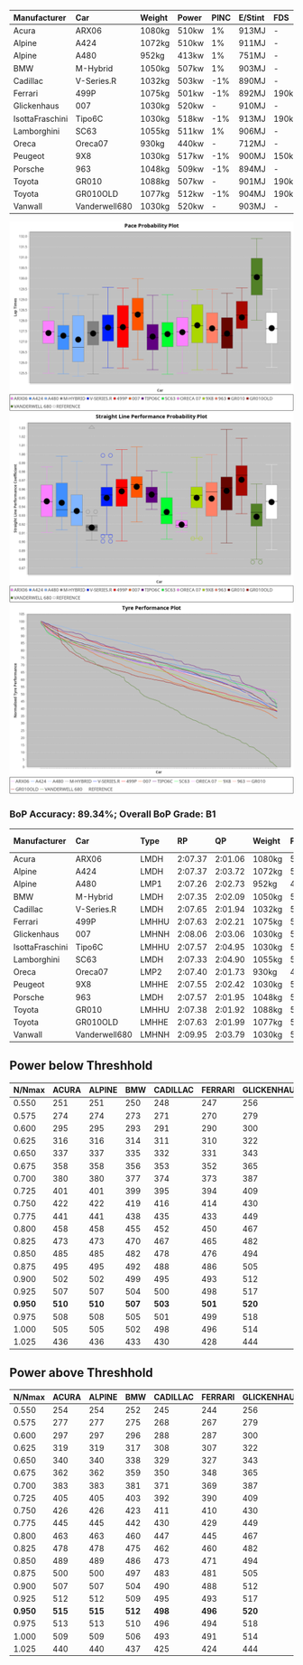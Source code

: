 |Manufacturer|Car|Weight|Power|PINC|E/Stint|FDS|
|:-|:-|:-|:-|:-|:-|:-|
|Acura|ARX06|1080kg|510kw|1%|913MJ|-|
|Alpine|A424|1072kg|510kw|1%|911MJ|-|
|Alpine|A480|952kg|413kw|1%|751MJ|-|
|BMW|M-Hybrid|1050kg|507kw|1%|903MJ|-|
|Cadillac|V-Series.R|1032kg|503kw|-1%|890MJ|-|
|Ferrari|499P|1075kg|501kw|-1%|892MJ|190kph|
|Glickenhaus|007|1030kg|520kw|-|910MJ|-|
|IsottaFraschini|Tipo6C|1030kg|518kw|-1%|913MJ|190kph|
|Lamborghini|SC63|1055kg|511kw|1%|906MJ|-|
|Oreca|Oreca07|930kg|440kw|-|712MJ|-|
|Peugeot|9X8|1030kg|517kw|-1%|900MJ|150kph|
|Porsche|963|1048kg|509kw|-1%|894MJ|-|
|Toyota|GR010|1088kg|507kw|-|901MJ|190kph|
|Toyota|GR010OLD|1077kg|512kw|-1%|904MJ|190kph|
|Vanwall|Vanderwell680|1030kg|520kw|-|903MJ|-|

![PACECHART](./IMG/ACOMETHOD.png)
![STRAIGHTLINEPERFORMANCECHART](./IMG/ACOMETHOD_sp.png)
![TYREPERFORMANCECHART](./IMG/ACOMETHOD_tw.png)

### BoP Accuracy: 89.34%; Overall BoP Grade: B1
|Manufacturer|Car|Type|RP|QP|Weight|Power¹|Threshhold|PINC|Power²|E/Stint|AVG Vmax|FDS|RDLC|L/Stint|BOP-Grade|ModelAccuracy|ModelPoints|Match%|
|:-|:-|:-|:-|:-|:-|:-|:-|:-|:-|:-|:-|:-|:-|:-|:-|:-|:-|:-|
|Acura|ARX06|LMDH|2:07.37|2:01.06|1080kg|510kw|210.0kph|1%|515kw|913MJ|301.29kph|-|0.99|25|-C1|100.00%|995|76.44%|
|Alpine|A424|LMDH|2:07.37|2:03.72|1072kg|510kw|210.0kph|1%|515kw|911MJ|301.31kph|-|0.99|25|~A1|80.53%|517|99.49%|
|Alpine|A480|LMP1|2:07.26|2:02.73|952kg|413kw|210.0kph|1%|417kw|751MJ|297.59kph|-|0.97|23|~A1|59.62%|840|100.00%|
|BMW|M-Hybrid|LMDH|2:07.35|2:02.09|1050kg|507kw|210.0kph|1%|512kw|903MJ|298.42kph|-|1.02|25|-B1|98.60%|1690|88.84%|
|Cadillac|V-Series.R|LMDH|2:07.65|2:01.94|1032kg|503kw|210.0kph|-1%|498kw|890MJ|302.12kph|-|1.03|25|~A1|88.58%|2033|99.76%|
|Ferrari|499P|LMHHU|2:07.63|2:02.21|1075kg|501kw|210.0kph|-1%|496kw|892MJ|302.08kph|190kph|1.02|25|~A1|84.67%|2303|100.00%|
|Glickenhaus|007|LMHNH|2:08.06|2:03.06|1030kg|520kw|210.0kph|-|520kw|910MJ|306.22kph|-|0.95|25|~A1|96.64%|1639|98.27%|
|IsottaFraschini|Tipo6C|LMHHU|2:07.57|2:04.95|1030kg|518kw|210.0kph|-1%|513kw|913MJ|304.38kph|190kph|1.08|25|+B1|66.67%|96|89.47%|
|Lamborghini|SC63|LMDH|2:07.33|2:04.90|1055kg|511kw|210.0kph|1%|516kw|906MJ|300.29kph|-|1.04|25|-B1|96.77%|419|89.10%|
|Oreca|Oreca07|LMP2|2:07.40|2:01.73|930kg|440kw|210.0kph|-|440kw|712MJ|299.21kph|-|0.96|23|-B2|100.00%|2206|83.32%|
|Peugeot|9X8|LMHHE|2:07.55|2:02.42|1030kg|517kw|210.0kph|-1%|512kw|900MJ|302.94kph|150kph|1.03|25|~A1|87.16%|2572|100.00%|
|Porsche|963|LMDH|2:07.57|2:01.95|1048kg|509kw|210.0kph|-1%|504kw|894MJ|302.33kph|-|1.02|25|~A1|93.05%|5740|100.00%|
|Toyota|GR010|LMHHU|2:07.38|2:01.92|1088kg|507kw|210.0kph|-|507kw|901MJ|302.38kph|190kph|1.00|25|-A2|90.17%|3255|94.93%|
|Toyota|GR010OLD|LMHHE|2:07.63|2:01.99|1077kg|512kw|210.0kph|-1%|507kw|904MJ|304.91kph|190kph|1.01|25|~A1|85.24%|1322|100.00%|
|Vanwall|Vanderwell680|LMHNH|2:09.95|2:03.79|1030kg|520kw|210.0kph|-|520kw|903MJ|299.94kph|-|1.01|25|+Ω1|91.33%|611|20.51%|

## Power below Threshhold
|N/Nmax|ACURA|ALPINE|BMW|CADILLAC|FERRARI|GLICKENHAUS|ISOTTAFRASCHINI|LAMBORGHINI|ORECA|PEUGEOT|PORSCHE|TOYOTA|TOYOTA|VANWALL|​|RPM|A480|
|:-|:-|:-|:-|:-|:-|:-|:-|:-|:-|:-|:-|:-|:-|:-|:-|:-|:-|
|0.550|251|251|250|248|247|256|255|252|217|255|251|250|252|256|​|--|-|
|0.575|274|274|273|271|270|279|278|275|236|278|274|273|275|279|​|--|-|
|0.600|295|295|293|291|290|300|299|295|254|298|294|293|296|300|​|--|-|
|0.625|316|316|314|311|310|322|321|316|272|320|315|314|317|322|​|--|-|
|0.650|337|337|335|332|331|343|342|337|291|341|336|335|338|343|​|--|-|
|0.675|358|358|356|353|352|365|364|359|309|363|357|356|359|365|​|--|-|
|0.700|380|380|377|374|373|387|386|380|328|385|379|377|381|387|​|--|-|
|0.725|401|401|399|395|394|409|407|402|346|407|400|399|403|409|​|--|-|
|0.750|422|422|419|416|414|430|428|422|364|427|421|419|423|430|​|--|-|
|0.775|441|441|438|435|433|449|447|441|380|446|440|438|442|449|​|5000|244|
|0.800|458|458|455|452|450|467|465|459|395|464|457|455|460|467|​|5500|288|
|0.825|473|473|470|467|465|482|480|474|408|479|472|470|475|482|​|6000|321|
|0.850|485|485|482|478|476|494|492|485|419|491|484|482|486|494|​|6500|363|
|0.875|495|495|492|488|486|505|503|496|427|502|494|492|497|505|​|7000|406|
|0.900|502|502|499|495|493|512|510|503|433|509|501|499|504|512|​|7500|416|
|0.925|507|507|504|500|498|517|515|508|437|514|506|504|509|517|​|8000|412|
|**0.950**|**510**|**510**|**507**|**503**|**501**|**520**|**518**|**511**|**440**|**517**|**509**|**507**|**512**|**520**|**​**|**8500**|**415**|
|0.975|508|508|505|501|499|518|516|509|439|515|507|505|510|518|​|9000|208|
|1.000|505|505|502|498|496|514|512|505|435|511|504|502|506|514|​|--|-|
|1.025|436|436|433|430|428|444|442|436|375|441|435|433|437|444|​|--|-|

## Power above Threshhold
|N/Nmax|ACURA|ALPINE|BMW|CADILLAC|FERRARI|GLICKENHAUS|ISOTTAFRASCHINI|LAMBORGHINI|ORECA|PEUGEOT|PORSCHE|TOYOTA|TOYOTA|VANWALL|​|RPM|A480|
|:-|:-|:-|:-|:-|:-|:-|:-|:-|:-|:-|:-|:-|:-|:-|:-|:-|:-|
|0.550|254|254|252|245|244|256|253|254|217|252|248|250|250|256|​|--|-|
|0.575|277|277|275|268|267|279|276|277|236|275|271|273|273|279|​|--|-|
|0.600|297|297|296|288|287|300|296|298|254|296|291|293|293|300|​|--|-|
|0.625|319|319|317|308|307|322|317|319|272|317|312|314|314|322|​|--|-|
|0.650|340|340|338|329|327|343|338|340|291|338|333|335|335|343|​|--|-|
|0.675|362|362|359|350|348|365|360|362|309|359|354|356|356|365|​|--|-|
|0.700|383|383|381|371|369|387|382|384|328|381|375|377|377|387|​|--|-|
|0.725|405|405|403|392|390|409|403|406|346|403|396|399|399|409|​|--|-|
|0.750|426|426|423|411|410|430|424|427|364|423|416|419|419|430|​|--|-|
|0.775|445|445|442|430|429|449|443|446|380|442|435|438|438|449|​|5000|244|
|0.800|463|463|460|447|445|467|461|463|395|460|453|455|455|467|​|5500|288|
|0.825|478|478|475|462|460|482|476|478|408|475|468|470|470|482|​|6000|321|
|0.850|489|489|486|473|471|494|487|490|419|486|479|482|482|494|​|6500|363|
|0.875|500|500|497|483|481|505|498|501|427|497|489|492|492|505|​|7000|406|
|0.900|507|507|504|490|488|512|505|508|433|504|496|499|499|512|​|7500|416|
|0.925|512|512|509|495|493|517|510|513|437|509|501|504|504|517|​|8000|412|
|**0.950**|**515**|**515**|**512**|**498**|**496**|**520**|**513**|**516**|**440**|**512**|**504**|**507**|**507**|**520**|**​**|**8500**|**415**|
|0.975|513|513|510|496|494|518|511|514|439|510|502|505|505|518|​|9000|208|
|1.000|509|509|506|493|491|514|507|510|435|506|499|502|502|514|​|--|-|
|1.025|440|440|437|425|424|444|438|441|375|437|430|433|433|444|​|--|-|
